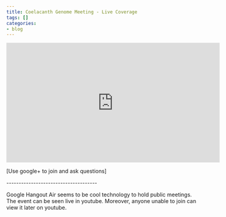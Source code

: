 ```yaml
---
title: Coelacanth Genome Meeting - Live Coverage
tags: []
categories:
- blog
---
```

<!--more-->

<iframe width="560" height="315" src="http://www.youtube.com/embed/-BSOFor1IsA" frameborder="0"> </iframe>

[Use google+ to join and ask questions]

\-------------------------------------

Google Hangout Air seems to be cool technology to hold public meetings. The
event can be seen live in youtube. Moreover, anyone unable to join can view it
later on youtube.

